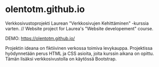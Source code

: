 # olentotm.github.io
Verkkosivustoprojekti Laurean "Verkkosivujen Kehittäminen" -kurssia varten. // Website project for Laurea's "Website developement" course.

DEMO: https://olentotm.github.io/

Projektin ideana on fiktiivinen verkossa toimiva levykauppa. Projektissa hyödynnetään perus HTML ja CSS asioita, joita kurssin aikana on opittu. Tämän lisäksi verkkosivustolla on käytössä Bootstrap.
